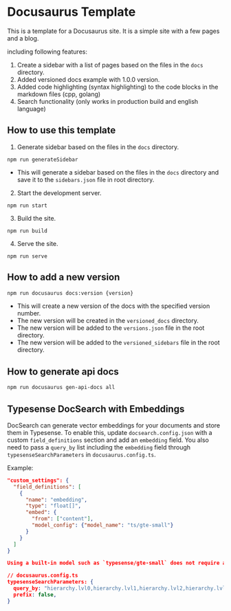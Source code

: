 # Docusaurus Template

This is a template for a Docusaurus site. It is a simple site with a few pages and a blog.

including following features:

1. Create a sidebar with a list of pages based on the files in the `docs` directory.
2. Added versioned docs example with 1.0.0 version.
3. Added code highlighting (syntax highlighting) to the code blocks in the markdown files (cpp, golang)
4. Search functionality (only works in production build and english language)


## How to use this template

1. Generate sidebar based on the files in the `docs` directory.
```
npm run generateSidebar
```
- This will generate a sidebar based on the files in the `docs` directory and save it to the `sidebars.json` file in  root directory.

2. Start the development server.
```
npm run start
```

3. Build the site.
```
npm run build
```

4. Serve the site.
```
npm run serve
```

## How to add a new version

```bash
npm run docusaurus docs:version {version}
```

- This will create a new version of the docs with the specified version number.
- The new version will be created in the `versioned_docs` directory.
- The new version will be added to the `versions.json` file in the root directory.
- The new version will be added to the `versioned_sidebars` file in the root directory.

## How to generate api docs

```bash
npm run docusaurus gen-api-docs all
```

## Typesense DocSearch with Embeddings

DocSearch can generate vector embeddings for your documents and store them in
Typesense. To enable this, update `docsearch.config.json` with a custom
`field_definitions` section and add an `embedding` field. You also need to pass a
`query_by` list including the `embedding` field through
`typesenseSearchParameters` in `docusaurus.config.ts`.

Example:

```json
"custom_settings": {
  "field_definitions": [
    {
      "name": "embedding",
      "type": "float[]",
      "embed": {
        "from": ["content"],
        "model_config": {"model_name": "ts/gte-small"}
      }
    }
  ]
}

Using a built-in model such as `typesense/gte-small` does not require an API key.

// docusaurus.config.ts
typesenseSearchParameters: {
  query_by: "hierarchy.lvl0,hierarchy.lvl1,hierarchy.lvl2,hierarchy.lvl3,hierarchy.lvl4,hierarchy.lvl5,hierarchy.lvl6,content,embedding",
  prefix: false,
}
```

